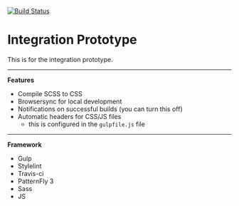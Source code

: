 [![Build Status](https://travis-ci.com/mindreeper2420/integration-prototype.svg?branch=master)](https://travis-ci.com/mindreeper2420/integration-prototype)

# Integration Prototype

This is for the integration prototype.

----

**Features**

- Compile SCSS to CSS
- Browsersync for local development
- Notifications on successful builds (you can turn this off)
- Automatic headers for CSS/JS files
  - this is configured in the `gulpfile.js` file

----

**Framework**

- Gulp
- Stylelint
- Travis-ci
- PatternFly 3
- Sass
- JS
